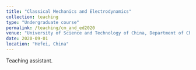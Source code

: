 ```yaml
---
title: "Classical Mechanics and Electrodynamics"
collection: teaching
type: "Undergraduate course"
permalink: /teaching/cm_and_ed2020
venue: "University of Science and Technology of China, Department of Chemical Physics"
date: 2020-09-01
location: "Hefei, China"
---
```


Teaching assistant.
